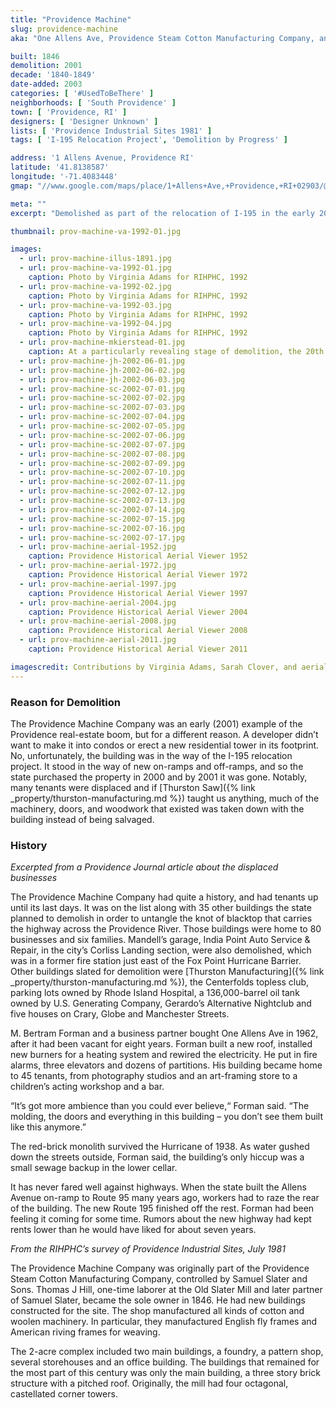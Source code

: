 ```yaml
---
title: "Providence Machine"
slug: providence-machine
aka: "One Allens Ave, Providence Steam Cotton Manufacturing Company, and Franklin Process"

built: 1846
demolition: 2001
decade: '1840-1849'
date-added: 2003
categories: [ '#UsedToBeThere' ]
neighborhoods: [ 'South Providence' ]
town: [ 'Providence, RI' ]
designers: [ 'Designer Unknown' ]
lists: [ 'Providence Industrial Sites 1981' ]
tags: [ 'I-195 Relocation Project', 'Demolition by Progress' ]

address: '1 Allens Avenue, Providence RI'
latitude: '41.8138587'
longitude: '-71.4083448'
gmap: "//www.google.com/maps/place/1+Allens+Ave,+Providence,+RI+02903/@41.8138587,-71.4083448,17z/data=!3m1!4b1!4m5!3m4!1s0x89e4456a000cccbb:0xc0d1234163c38c5b!8m2!3d41.8138587!4d-71.4061561"

meta: ""
excerpt: "Demolished as part of the relocation of I-195 in the early 2000s, this large mill complex was home 45 small businesses, art studios, and a bar. "

thumbnail: prov-machine-va-1992-01.jpg

images:
  - url: prov-machine-illus-1891.jpg
  - url: prov-machine-va-1992-01.jpg
    caption: Photo by Virginia Adams for RIHPHC, 1992
  - url: prov-machine-va-1992-02.jpg
    caption: Photo by Virginia Adams for RIHPHC, 1992
  - url: prov-machine-va-1992-03.jpg
    caption: Photo by Virginia Adams for RIHPHC, 1992
  - url: prov-machine-va-1992-04.jpg
    caption: Photo by Virginia Adams for RIHPHC, 1992
  - url: prov-machine-mkierstead-01.jpg
    caption: At a particularly revealing stage of demolition, the 20th century section is gone, revealing the 19th century section, including the rook truss structure of the core 1846 Providence Machine Company section. Boiler settings are visible just left of the stack chimney, and the boilers themselves lie in the foreground. Salvage operations are sorting materials in pieces as they progress. 
  - url: prov-machine-jh-2002-06-01.jpg
  - url: prov-machine-jh-2002-06-02.jpg
  - url: prov-machine-jh-2002-06-03.jpg
  - url: prov-machine-sc-2002-07-01.jpg
  - url: prov-machine-sc-2002-07-02.jpg
  - url: prov-machine-sc-2002-07-03.jpg
  - url: prov-machine-sc-2002-07-04.jpg
  - url: prov-machine-sc-2002-07-05.jpg
  - url: prov-machine-sc-2002-07-06.jpg
  - url: prov-machine-sc-2002-07-07.jpg
  - url: prov-machine-sc-2002-07-08.jpg
  - url: prov-machine-sc-2002-07-09.jpg
  - url: prov-machine-sc-2002-07-10.jpg
  - url: prov-machine-sc-2002-07-11.jpg
  - url: prov-machine-sc-2002-07-12.jpg
  - url: prov-machine-sc-2002-07-13.jpg
  - url: prov-machine-sc-2002-07-14.jpg
  - url: prov-machine-sc-2002-07-15.jpg
  - url: prov-machine-sc-2002-07-16.jpg
  - url: prov-machine-sc-2002-07-17.jpg
  - url: prov-machine-aerial-1952.jpg
    caption: Providence Historical Aerial Viewer 1952
  - url: prov-machine-aerial-1972.jpg
    caption: Providence Historical Aerial Viewer 1972
  - url: prov-machine-aerial-1997.jpg
    caption: Providence Historical Aerial Viewer 1997
  - url: prov-machine-aerial-2004.jpg
    caption: Providence Historical Aerial Viewer 2004
  - url: prov-machine-aerial-2008.jpg
    caption: Providence Historical Aerial Viewer 2008
  - url: prov-machine-aerial-2011.jpg
    caption: Providence Historical Aerial Viewer 2011

imagescredit: Contributions by Virginia Adams, Sarah Clover, and aerials from the Providence Historical Aerial Viewer.
---
```


### Reason for Demolition

The Providence Machine Company was an early (2001) example of the Providence real-estate boom, but for a different reason. A developer didn’t want to make it into condos or erect a new residential tower in its footprint. No, unfortunately, the building was in the way of the I-195 relocation project. It stood in the way of new on-ramps and off-ramps, and so the state purchased the property in 2000 and by 2001 it was gone. Notably, many tenants were displaced and if [Thurston Saw]({% link _property/thurston-manufacturing.md %}) taught us anything, much of the machinery, doors, and woodwork that existed was taken down with the building instead of being salvaged.

### History

_Excerpted from a Providence Journal article about the displaced businesses_

The Providence Machine Company had quite a history, and had tenants up until its last days. It was on the list along with 35 other buildings the state planned to demolish in order to untangle the knot of blacktop that carries the highway across the Providence River. Those buildings were home to 80 businesses and six families. Mandell’s garage, India Point Auto Service & Repair, in the city’s Corliss Landing section, were also demolished, which was in a former fire station just east of the Fox Point Hurricane Barrier. Other buildings slated for demolition were [Thurston Manufacturing]({% link _property/thurston-manufacturing.md %}), the Centerfolds topless club, parking lots owned by Rhode Island Hospital, a 136,000-barrel oil tank owned by U.S. Generating Company, Gerardo’s Alternative Nightclub and five houses on Crary, Globe and Manchester Streets.

M. Bertram Forman and a business partner bought One Allens Ave in 1962, after it had been vacant for eight years. Forman built a new roof, installed new burners for a heating system and rewired the electricity. He put in fire alarms, three elevators and dozens of partitions. His building became home to 45 tenants, from photography studios and an art-framing store to a children’s acting workshop and a bar.

“It’s got more ambience than you could ever believe,“ Forman said. “The molding, the doors and everything in this building – you don’t see them built like this anymore.”

The red-brick monolith survived the Hurricane of 1938. As water gushed down the streets outside, Forman said, the building’s only hiccup was a small sewage backup in the lower cellar.

It has never fared well against highways. When the state built the Allens Avenue on-ramp to Route 95 many years ago, workers had to raze the rear of the building. The new Route 195 finished off the rest. Forman had been feeling it coming for some time. Rumors about the new highway had kept rents lower than he would have liked for about seven years.

_From the RIHPHC’s survey of Providence Industrial Sites, July 1981_

The Providence Machine Company was originally part of the Providence Steam Cotton Manufacturing Company, controlled by Samuel Slater and Sons. Thomas J Hill, one-time laborer at the Old Slater Mill and later partner of Samuel Slater, became the sole owner in 1846. He had new buildings constructed for the site. The shop manufactured all kinds of cotton and woolen machinery. In particular, they manufactured English fly frames and American riving frames for weaving.

The 2-acre complex included two main buildings, a foundry, a pattern shop, several storehouses and an office building. The buildings that remained for the most part of this century was only the main building, a three story brick structure with a pitched roof. Originally, the mill had four octagonal, castellated corner towers.
